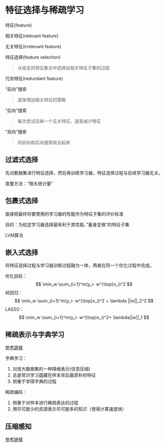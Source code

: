 # 特征选择与稀疏学习

特征(feature)

相关特征(relevant feature)

无关特征(irrelevant feature)

特征选择(feature selection)

> 从给定的特征集合中选择出相关特征子集的过程



冗余特征(redundant feature)



“前向”搜索

> 逐渐增加相关特征的策略

“后向”搜索

> 每次尝试去掉一个无关特征，逐渐减少特征

“双向”搜索

> 将前向和后向搜索结合起来



## 过滤式选择

先对数据集进行特征选择，然后再训练学习器，特征选择过程与后续学习器无关。

度量方法：”相关统计量“



## 包裹式选择

直接把最终将要使用的学习器的性能作为特征子集的评价标准

目的：为给定学习器选择最有利于其性能、”量身定做“的特征子集

LVM算法



## 嵌入式选择

将特征选择过程与学习器训练过程融为一体，两者在同一个优化过程中完成。

优化目标：
$$
\min_w \sum_{i=1}^m(y_i- w^{\top}x_i)^2
$$
岭回归：
$$
\min_w \sum_{i=1}^m(y_i- w^{\top}x_i)^2 + \lambda ||w||_2^2
$$
LASSO：
$$
\min_w \sum_{i=1}^m(y_i- w^{\top}x_i)^2+ \lambda||w||_1
$$


## 稀疏表示与字典学习

[参考链接](https://zhuanlan.zhihu.com/p/26015351)



字典学习：

1. 对庞大数据集的一种降维表示(信息压缩)
2. 总是常识学习蕴藏在样本背后最质朴的特征
3. 侧重于学得字典的过程



稀疏编码：

1. 侧重于对样本进行稀疏表达的过程
2. 用尽可能少的资源表示尽可能多的知识（使得计算速度快）



## 压缩感知

[参考链接](https://zhuanlan.zhihu.com/p/22445302)